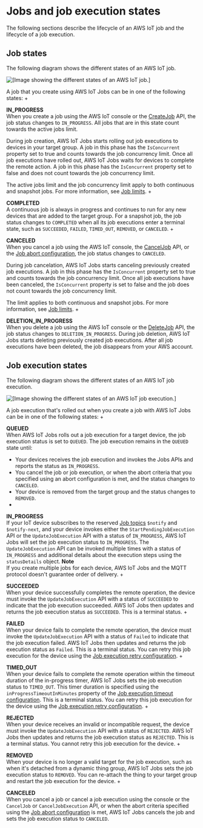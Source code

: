 # Jobs and job execution states<a name="iot-jobs-lifecycle"></a>

The following sections describe the lifecycle of an AWS IoT job and the lifecycle of a job execution\.

## Job states<a name="iot-jobs-states"></a>

The following diagram shows the different states of an AWS IoT job\.

![\[Image showing the different states of an AWS IoT job.\]](http://docs.aws.amazon.com/iot/latest/developerguide/images/job-states-diagram.png)

A job that you create using AWS IoT Jobs can be in one of the following states:
+ 

**IN\_PROGRESS**  
When you create a job using the AWS IoT console or the [CreateJob](https://docs.aws.amazon.com/iot/latest/apireference/API_CreateJob.html) API, the job status changes to `IN_PROGRESS`\. All jobs that are in this state count towards the active jobs limit\.

  During job creation, AWS IoT Jobs starts rolling out job executions to devices in your target group\. A job in this phase has the `IsConcurrent` property set to true and counts towards the job concurrency limit\. Once all job executions have rolled out, AWS IoT Jobs waits for devices to complete the remote action\. A job in this phase has the `IsConcurrent` property set to false and does not count towards the job concurrency limit\.

  The active jobs limit and the job concurrency limit apply to both continuous and snapshot jobs\. For more information, see [Job limits](job-limits.md)\.
+ 

**COMPLETED**  
A continuous job is always in progress and continues to run for any new devices that are added to the target group\. For a snapshot job, the job status changes to `COMPLETED` when all its job executions enter a terminal state, such as `SUCCEEDED`, `FAILED`, `TIMED_OUT`, `REMOVED`, or `CANCELED`\.
+ 

**CANCELED**  
When you cancel a job using the AWS IoT console, the [CancelJob](https://docs.aws.amazon.com/iot/latest/apireference/API_CancelJob.html) API, or the [Job abort configuration](jobs-configurations-details.md#job-abort-using), the job status changes to `CANCELED`\.

  During job cancelation, AWS IoT Jobs starts canceling previously created job executions\. A job in this phase has the `IsConcurrent` property set to true and counts towards the job concurrency limit\. Once all job executions have been canceled, the `IsConcurrent` property is set to false and the job does not count towards the job concurrency limit\.

  The limit applies to both continuous and snapshot jobs\. For more information, see [Job limits](job-limits.md)\.
+ 

**DELETION\_IN\_PROGRESS**  
When you delete a job using the AWS IoT console or the [DeleteJob](https://docs.aws.amazon.com/iot/latest/apireference/API_DeleteJob.html) API, the job status changes to `DELETION_IN_PROGRESS`\. During job deletion, AWS IoT Jobs starts deleting previously created job executions\. After all job executions have been deleted, the job disappears from your AWS account\.

## Job execution states<a name="iot-job-execution-states"></a>

The following diagram shows the different states of an AWS IoT job execution\.

![\[Image showing the different states of an AWS IoT job execution.\]](http://docs.aws.amazon.com/iot/latest/developerguide/images/job-execution-states-diagram.png)

A job execution that's rolled out when you create a job with AWS IoT Jobs can be in one of the following states:
+ 

**QUEUED**  
When AWS IoT Jobs rolls out a job execution for a target device, the job execution status is set to `QUEUED`\. The job execution remains in the `QUEUED` state until:
  + Your devices receives the job execution and invokes the Jobs APIs and reports the status as `IN_PROGRESS`\.
  + You cancel the job or job execution, or when the abort criteria that you specified using an abort configuration is met, and the status changes to `CANCELED`\.
  + Your device is removed from the target group and the status changes to `REMOVED`\.
+ 

**IN\_PROGRESS**  
If your IoT device subscribes to the reserved [Job topics](reserved-topics.md#reserved-topics-job) `$notify` and `$notify-next`, and your device invokes either the `StartPendingJobExecution` API or the `UpdateJobExecution` API with a status of `IN_PROGRESS`, AWS IoT Jobs will set the job execution status to `IN_PROGRESS`\. The `UpdateJobExecution` API can be invoked multiple times with a status of `IN_PROGRESS` and additional details about the execution steps using the `statusDetails` object\.
**Note**  
If you create multiple jobs for each device, AWS IoT Jobs and the MQTT protocol doesn't guarantee order of delivery\.
+ 

**SUCCEEDED**  
When your device successfully completes the remote operation, the device must invoke the `UpdateJobExecution` API with a status of `SUCCEEDED` to indicate that the job execution succeeded\. AWS IoT Jobs then updates and returns the job execution status as `SUCCEEDED`\. This is a terminal status\.
+ 

**FAILED**  
When your device fails to complete the remote operation, the device must invoke the `UpdateJobExecution` API with a status of `Failed` to indicate that the job execution failed\. AWS IoT Jobs then updates and returns the job execution status as `Failed`\. This is a terminal status\. You can retry this job execution for the device using the [Job execution retry configuration](jobs-configurations-details.md#job-retry-configuration)\.
+ 

**TIMED\_OUT**  
When your device fails to complete the remote operation within the timeout duration of the in\-progress timer, AWS IoT Jobs sets the job execution status to `TIMED_OUT`\. This timer duration is specified using the `inProgressTimeoutInMinutes` property of the [Job execution timeout configuration](jobs-configurations-details.md#job-timeout-configuration)\. This is a terminal status\. You can retry this job execution for the device using the [Job execution retry configuration](jobs-configurations-details.md#job-retry-configuration)\.
+ 

**REJECTED**  
When your device receives an invalid or incompatible request, the device must invoke the `UpdateJobExecution` API with a status of `REJECTED`\. AWS IoT Jobs then updates and returns the job execution status as `REJECTED`\. This is a terminal status\. You cannot retry this job execution for the device\.
+ 

**REMOVED**  
When your device is no longer a valid target for the job execution, such as when it's detached from a dynamic thing group, AWS IoT Jobs sets the job execution status to `REMOVED`\. You can re\-attach the thing to your target group and restart the job execution for the device\.
+ 

**CANCELED**  
When you cancel a job or cancel a job execution using the console or the `CancelJob` or `CancelJobExecution` API, or when the abort criteria specified using the [Job abort configuration](jobs-configurations-details.md#job-abort-using) is met, AWS IoT Jobs cancels the job and sets the job execution status to `CANCELED`\.